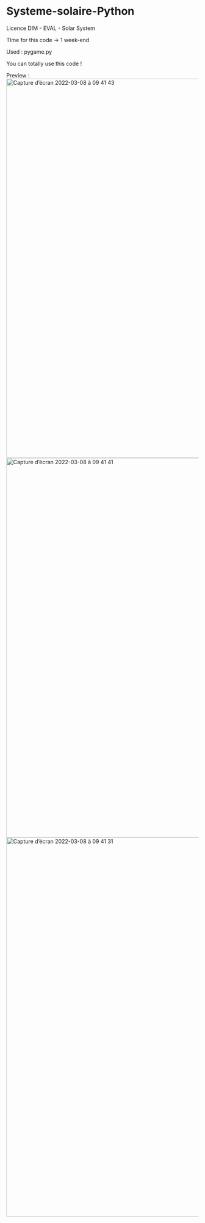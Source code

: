 # Systeme-solaire-Python
Licence DIM - EVAL - Solar System

TIme for this code -> 1 week-end

Used : pygame.py


You can totally use this code ! 

Preview : 
<img width="995" alt="Capture d’écran 2022-03-08 à 09 41 43" src="https://user-images.githubusercontent.com/30879857/157199929-59d594f1-b373-4d50-9d15-cc283624515a.png">
<img width="995" alt="Capture d’écran 2022-03-08 à 09 41 41" src="https://user-images.githubusercontent.com/30879857/157200046-5a312215-6d89-47e1-ac67-a64ae7acb597.png">
<img width="995" alt="Capture d’écran 2022-03-08 à 09 41 31" src="https://user-images.githubusercontent.com/30879857/157200057-6780ab02-e572-4d6f-8ed1-e6f126c280ea.png">
